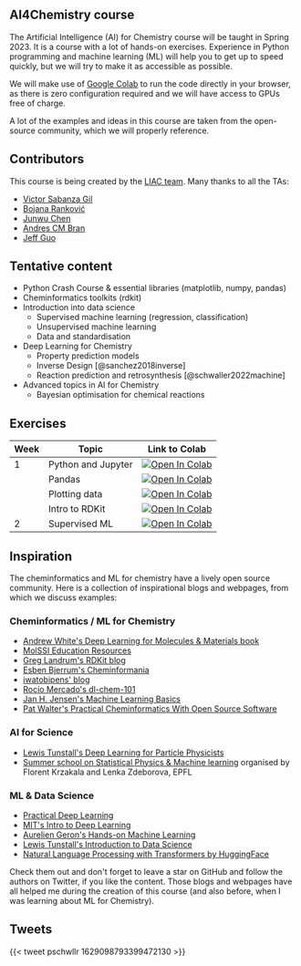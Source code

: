 ## AI4Chemistry course

The Artificial Intelligence (AI) for Chemistry course will be taught in Spring 2023. It is a course with a lot of hands-on exercises. Experience in Python programming and machine learning (ML) will help you to get up to speed quickly, but we will try to make it as accessible as possible. 

We will make use of [Google Colab](https://colab.research.google.com) to run the code directly in your browser, as there is zero configuration required and we will have access to GPUs free of charge.

A lot of the examples and ideas in this course are taken from the open-source community, which we will properly reference.

## Contributors

This course is being created by the [LIAC team](https://schwallergroup.github.io/team.html). 
Many thanks to all the TAs:

- [Victor Sabanza Gil](https://twitter.com/VictorSabanza)
- [Bojana Ranković](https://twitter.com/6ojaHa)
- [Junwu Chen](https://twitter.com/JunwuChen25)
- [Andres CM Bran](https://twitter.com/drecmb)
- [Jeff Guo](https://twitter.com/JeffGuo__)

## Tentative content

- Python Crash Course & essential libraries (matplotlib, numpy, pandas)
- Cheminformatics toolkits (rdkit)
- Introduction into data science
    - Supervised machine learning (regression, classification)
    - Unsupervised machine learning
    - Data and standardisation
- Deep Learning for Chemistry
    - Property prediction models
    - Inverse Design [@sanchez2018inverse]
    - Reaction prediction and retrosynthesis [@schwaller2022machine]
- Advanced topics in AI for Chemistry
    - Bayesian optimisation for chemical reactions

## Exercises

| Week | Topic | Link to Colab |
|-|--|--|
| 1 | Python and Jupyter | <a href="https://colab.research.google.com/github/schwallergroup/ai4chem_course/blob/main/notebooks/01a_python_crash_course.ipynb" target="_parent"><img src="https://colab.research.google.com/assets/colab-badge.svg" alt="Open In Colab"/></a> |
| | Pandas | <a href="https://colab.research.google.com/github/schwallergroup/ai4chem_course/blob/main/notebooks/01b_python_essentials_pandas.ipynb" target="_parent"><img src="https://colab.research.google.com/assets/colab-badge.svg" alt="Open In Colab"/></a>|
| | Plotting  data | <a href="https://colab.research.google.com/github/schwallergroup/ai4chem_course/blob/main/notebooks/01c_python_essentials_plotting.ipynb" target="_parent"><img src="https://colab.research.google.com/assets/colab-badge.svg" alt="Open In Colab"/></a> | 
|  | Intro to RDKit | <a href="https://colab.research.google.com/github/schwallergroup/ai4chem_course/blob/main/notebooks/01%20-%20Basics/01d_rdkit_basics.ipynb" target="_parent"><img src="https://colab.research.google.com/assets/colab-badge.svg" alt="Open In Colab"/></a> | 
|2 | Supervised ML |<a href="https://colab.research.google.com/github/schwallergroup/ai4chem_course/blob/main/notebooks/02%20-%20Supervised%20Learning/training_and_evaluating_ml_models.ipynb" target="_parent"><img src="https://colab.research.google.com/assets/colab-badge.svg" alt="Open In Colab"/></a> |


## Inspiration

The cheminformatics and ML for chemistry have a lively open source community. Here is a collection of inspirational blogs and webpages, from which we discuss examples:

### Cheminformatics / ML for Chemistry
- [Andrew White's Deep Learning for Molecules & Materials book](https://dmol.pub)
- [MolSSI Education Resources](http://education.molssi.org/resources.html#programming)
- [Greg Landrum's RDKit blog](https://greglandrum.github.io/rdkit-blog/)
- [Esben Bjerrum's Cheminformania](https://www.cheminformania.com)
- [iwatobipens' blog](https://iwatobipen.wordpress.com)
- [Rocío Mercado's dl-chem-101](https://github.com/rociomer/dl-chem-101)
- [Jan H. Jensen's Machine Learning Basics](https://sites.google.com/view/ml-basics/home)
- [Pat Walter's Practical Cheminformatics With Open Source Software](https://github.com/PatWalters/practical_cheminformatics_tutorials)

### AI for Science
- [Lewis Tunstall's Deep Learning for Particle Physicists](https://lewtun.github.io/dl4phys/intro.html)
- [Summer school on Statistical Physics & Machine learning](https://leshouches2022.github.io) organised by Florent Krzakala and Lenka Zdeborova, EPFL

### ML & Data Science
- [Practical Deep Learning](https://course.fast.ai)
- [MIT's Intro to Deep Learning](http://introtodeeplearning.com)
- [Aurelien Geron's Hands-on Machine Learning](https://github.com/ageron/handson-ml2)
- [Lewis Tunstall's Introduction to Data Science](https://lewtun.github.io/dslectures/)
- [Natural Language Processing with Transformers by HuggingFace](https://github.com/nlp-with-transformers/notebooks)

Check them out and don't forget to leave a star on GitHub and follow the authors on Twitter, if you like the content. 
Those blogs and webpages have all helped me during the creation of this course (and also before, when I was learning about ML for Chemistry).

## Tweets

{{< tweet pschwllr 1629098793399472130 >}}